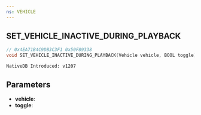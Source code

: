 ```yaml
---
ns: VEHICLE
---
```

## SET_VEHICLE_INACTIVE_DURING_PLAYBACK

```c
// 0x4EA71B4C9DB3C3F1 0x50F89338
void SET_VEHICLE_INACTIVE_DURING_PLAYBACK(Vehicle vehicle, BOOL toggle);
```

```
NativeDB Introduced: v1207
```

## Parameters
* **vehicle**:
* **toggle**:

